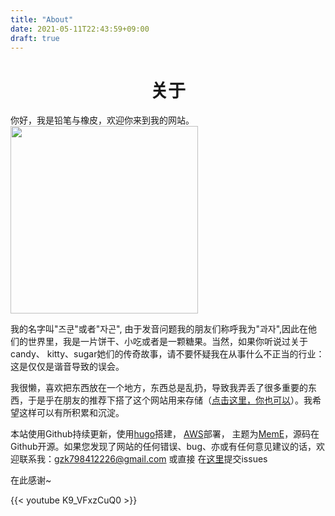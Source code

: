 ```yaml
---
title: "About"
date: 2021-05-11T22:43:59+09:00
draft: true
---
```






<h1 align = "center">关于</h1>
你好，我是铅笔与橡皮，欢迎你来到我的网站。

<img src=https://z3.ax1x.com/2021/08/12/fdKWUs.jpg width="300"/>


我的名字叫"즈쿤"或者"자곤", 由于发音问题我的朋友们称呼我为"과자",因此在他们的世界里，我是一片饼干、小吃或者是一颗糖果。当然，如果你听说过关于candy、
kitty、sugar她们的传奇故事，请不要怀疑我在从事什么不正当的行业：这是仅仅是谐音导致的误会。


我很懒，喜欢把东西放在一个地方，东西总是乱扔，导致我弄丢了很多重要的东西，于是乎在朋友的推荐下搭了这个网站用来存储（[点击这里，你也可以](http://52.15.162.233:8888/tech/vscode+hugo/)）。我希望这样可以有所积累和沉淀。



本站使用Github持续更新，使用[hugo](https://gohugo.io/)搭建，
[AWS](https://aws.amazon.com/cn/free/?trk=ps_a134p000003yHYmAAM&trkCampaign=acq_paid_search_brand&sc_channel=PS&sc_campaign=acquisition_KR&sc_publisher=Google&sc_category=Core-Main&sc_country=KR&sc_geo=APAC&sc_outcome=acq&sc_detail=aws&sc_content=Brand_Core_aws_e&sc_segment=444218215904&sc_medium=ACQ-P|PS-GO|Brand|Desktop|SU|Core-Main|Core|KR|EN|Text&s_kwcid=AL!4422!3!444218215904!e!!g!!aws&ef_id=CjwKCAiA24SPBhB0EiwAjBgkhuHDYP-3KokehdAgAaZW5Tl5Rq-BnceZxB5LkpGogp194qCaq8IYJxoC3MUQAvD_BwE:G:s&s_kwcid=AL!4422!3!444218215904!e!!g!!aws&all-free-tier.sort-by=item.additionalFields.SortRank&all-free-tier.sort-order=asc&awsf.Free%20Tier%20Types=*all&awsf.Free%20Tier%20Categories=*all)部署，
主题为[MemE](https://github.com/reuixiy/hugo-theme-meme.git)，源码在Github开源。如果您发现了网站的任何错误、bug、亦或有任何意见建议的话，欢迎联系我：gzk798412226@gmail.com 或直接
在[这里](https://github.com/Gzk738/vps_server.git)提交issues

在此感谢~



{{< youtube K9_VFxzCuQ0 >}}